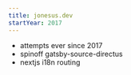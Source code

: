 ```yaml
---
title: jonesus.dev
startYear: 2017
---
```


- attempts ever since 2017
- spinoff gatsby-source-directus
- nextjs i18n routing
